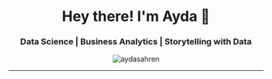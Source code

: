 <h1 align="center">Hey there! I'm Ayda 👋</h1>
<h3 align="center">Data Science | Business Analytics | Storytelling with Data</h3>

<p align="center">
  <img src="https://komarev.com/ghpvc/?username=aydasahren&label=Profile%20views&color=0e75b6&style=flat" alt="aydasahren" />
</p>

---
